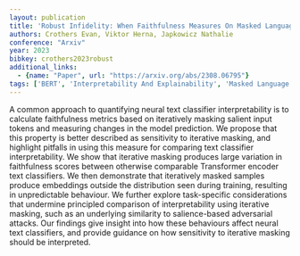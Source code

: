 ```yaml
---
layout: publication
title: 'Robust Infidelity: When Faithfulness Measures On Masked Language Models Are Misleading'
authors: Crothers Evan, Viktor Herna, Japkowicz Nathalie
conference: "Arxiv"
year: 2023
bibkey: crothers2023robust
additional_links:
  - {name: "Paper", url: "https://arxiv.org/abs/2308.06795"}
tags: ['BERT', 'Interpretability And Explainability', 'Masked Language Model', 'Model Architecture', 'Pretraining Methods', 'Reinforcement Learning', 'Security', 'Training Techniques', 'Transformer']
---
```

A common approach to quantifying neural text classifier interpretability is to calculate faithfulness metrics based on iteratively masking salient input tokens and measuring changes in the model prediction. We propose that this property is better described as sensitivity to iterative masking, and highlight pitfalls in using this measure for comparing text classifier interpretability. We show that iterative masking produces large variation in faithfulness scores between otherwise comparable Transformer encoder text classifiers. We then demonstrate that iteratively masked samples produce embeddings outside the distribution seen during training, resulting in unpredictable behaviour. We further explore task-specific considerations that undermine principled comparison of interpretability using iterative masking, such as an underlying similarity to salience-based adversarial attacks. Our findings give insight into how these behaviours affect neural text classifiers, and provide guidance on how sensitivity to iterative masking should be interpreted.
